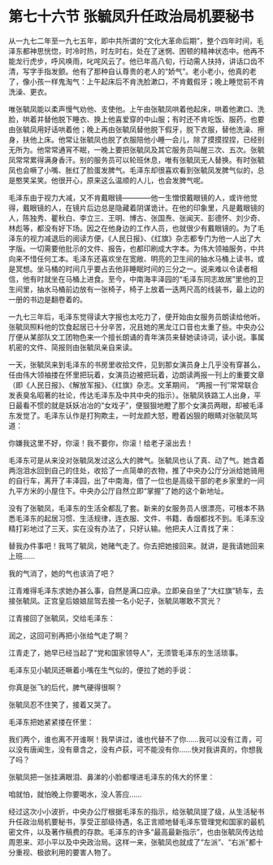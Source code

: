 # 第七十六节 张毓凤升任政治局机要秘书

从一九七二年至一九七五年，即中共所谓的“文化大革命后期”，整个四年时间，毛泽东都神思恍惚，时冷时热，时左时右，处在了迷惘、困顿的精神状态中。他再不能龙行虎步，呼风唤雨，叱咤风云了。他已年高八旬，行动需人扶持，讲话口齿不清，写字手指发颤。他有了那种自认尊贵的老人的“娇气”。老小老小，他真的老了，像小孩一样鬼淘气：上午起床后不肯洗脸漱口，不肯戴假牙；晚上睡觉前不肯洗澡、更衣。

唯张毓凤能以柔声慢气劝他、支使他。上午由张毓凤哄着他起床，哄着他漱口、洗脸，哄着并替他脱下睡衣、换上他喜爱穿的中山服；有时还不肯吃饭、服药，也要由张毓凤用好话哄着他；晚上再由张毓凤替他脱下假牙，脱下衣服，替他洗澡、擦身，扶他上床。他常让张毓凤也脱了衣服陪他小睡一会儿，除了摸摸捏捏，已经别无所为。他常常通宵不眠，一晚上要把张毓凤及其它服务员叫醒三次、五次。张毓凤常常累得满身香汗。别的服务员可以轮班休息，唯有张毓凤无人替换。有时张毓凤也会噘了小嘴、胀红了脸蛋发脾气。毛泽东却很喜欢看到张毓凤发脾气似的，总是憨笑呆笑。他很开心，原来这么温顺的人儿，也会发脾气呢。

毛泽东由于视力大减，又不肯戴眼镜————他一生憎恨戴眼镜的人，或许他觉得，戴眼镜的人，在镜片后边总是隐藏着阴谋诡计。在他的印象里，凡是戴眼镜的人，陈独秀、瞿秋白、李立三、王明、博古、张国焘、张闻天、彭德怀、刘少奇、林彪等，都没有好下场。因之在他身边的工作人员，也就很少有戴眼镜的。为了毛泽东的视力减退后的阅读方便，《人民日报》、《红旗》杂志都专门为他一人出了大字版。一切需要他批示的文件、报告，也都印刷成大字本。为伟大领袖服务，中共向来不惜任何工本。毛泽东还喜欢坐在宽敞、明亮的卫生间的抽水马桶上读书，或是冥想。坐马桶的时间几乎要占去他非睡眠时间的三分之一。说来难以令读者相信，他有时就坐在马桶上进食。至今，中南海丰泽园的“毛泽东同志故居”里他的卫生间里，抽水马桶前边放有一张椅子，椅子上放着一迭两尺高的线装书，最上边的一册的书边是翻卷着的。

一九七三年后，毛泽东觉得读大字报也太吃力了，便开始由女服务员朗读给他听。张毓凤照料他的饮食起居已十分辛苦，况且她的黑龙江口音也太重了些。中央办公厅便从某部队文工团物色来一个擅长朗诵的青年演员来替她读诗词，读小说。事属机密的文件、简报则由张毓凤亲自来读。

一天，张毓凤来到毛泽东的书房里收拾文件，见到那女演员身上几乎没有穿甚么，任由伟大领袖搂在怀里把玩着，女演员边被把玩着，边朗读两报一刊上的重要文章（即《人民日报》、《解放军报》、《红旗》杂志。文革期间， “两报一刊”常常联合发表臭名昭著的社论，传达毛泽东及中共中央的指示）。张毓凤铁路工人出身，平日最看不惯的就是妖妖冶冶的“女戏子”，便狠狠地瞪了那个女演员两眼，却被毛泽东发觉了。毛泽东认作是打狗欺主，一时龙颜大怒，瞪着凶狠的眼睛对张毓凤骂道：

你嫌我这里不好，你滚！我不要你，你滚！给老子滚出去！

毛泽东可是从来没对张毓凤发过这么大的脾气。张毓凤也认了真、动了气。她含着两泡泪水回到自己的住处，收拾了一点简单的衣物，推了中央办公厅分派给她骑用的自行车，离开了丰泽园，出了中南海，借了一位也是高级干部的老乡家里的一间九平方米的小屋住下。中央办公厅自然立即“掌握”了她的这个新地址。

没有了张毓凤，毛泽东的生活全都乱了套。新来的女服务员人很漂亮，可根本不熟悉毛泽东的起居习惯、生活规律，连衣服、文件、书籍、香烟都找不到。毛泽东没精打彩地过了三天，实在没有办法了，只好认输。他把夫人江青找了来：

替我办件事吧！我骂了毓凤，她赌气走了。你去把她接回来。就讲，是我请她回来上班……

我的气消了，她的气也该消了吧？

江青难得毛泽东求她办甚么事，自然是满口应承。立即亲自坐了“大红旗”轿车，去接张毓凤。正宫皇后娘娘屈驾去接一名小妃子，张毓凤哪敢不赏光？

江青接回了张毓凤，交给毛泽东：

润之，这回可别再把小张给气走了啊？

江青走了，她早已经当起了“党和国家领导人”，无须管毛泽东的生活琐事。

毛泽东见小毓凤还噘着小嘴在生气似的，便拉了她的手说：

你真是张飞的后代，脾气硬得很啊？

张毓凤忍不住笑了，接着又哭了。

毛泽东把她紧紧搂在怀里：

我们两个，谁也离不开谁啊！我早讲过，谁也代替不了你……我可以没有江青，可以没有唐闻生，没有章含之，没有卢荻，可不能没有你……快对我讲真的，你想我了吗？

张毓凤把一张挂满眼泪、鼻涕的小脸都埋进毛泽东的伟大的怀里：

咱就怕，就怕晚上你要喝水，没人答应……

经过这次小小波折，中央办公厅根据毛泽东的指示，给张毓凤提了级，从生活秘书升任政治局机要秘书，享受正部级待遇，名正言顺地替毛泽东管理党和国家的最机密文件，以及著作稿费的存款。毛泽东的许多“最高最新指示”，也由张毓凤传达给周恩来、邓小平以及中央政治局。这样一来，张毓凤也就成了“左派”、“右派”都十分重视、极欲利用的要害人物了。
